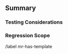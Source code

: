 ## Summary

<!-- Summarize the changes made concisely. Make sure the MR title includes affected issues -->

### Testing Considerations

<!-- Share which areas to focus on while testing this MR -->
### Regression Scope

<!-- Can this change cause another regression issue? Which areas to focus on for regression testing? -->

/label mr-has-template
